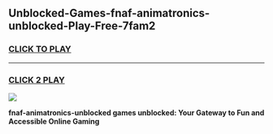 
## Unblocked-Games-fnaf-animatronics-unblocked-Play-Free-7fam2
<h3>
<a href="https://premium76.site?title=fnaf-animatronics-unblocked&ref=17A">CLICK TO PLAY</a></h3>
<hr>

<h3>
<a href="https://premium76.site?title=fnaf-animatronics-unblocked&ref=17A">CLICK 2 PLAY</a>
  
</h3>

<a href="https://premium76.site?title=fnaf-animatronics-unblocked&ref=17A"><img src="https://clearcache.store/games.png"></a>


**fnaf-animatronics-unblocked games unblocked: Your Gateway to Fun and Accessible Online Gaming**
